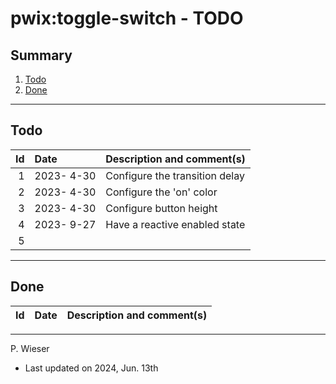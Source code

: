 # pwix:toggle-switch - TODO

## Summary

1. [Todo](#todo)
2. [Done](#done)

---
## Todo

|   Id | Date       | Description and comment(s) |
| ---: | :---       | :---                       |
|    1 | 2023- 4-30 | Configure the transition delay |
|    2 | 2023- 4-30 | Configure the 'on' color |
|    3 | 2023- 4-30 | Configure button height |
|    4 | 2023- 9-27 | Have a reactive enabled state |
|    5 |  |  |

---
## Done

|   Id | Date       | Description and comment(s) |
| ---: | :---       | :---                       |

---
P. Wieser
- Last updated on 2024, Jun. 13th
